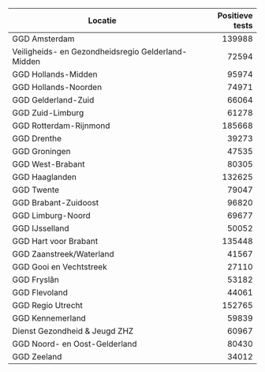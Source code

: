 | Locatie | Positieve tests |
|---------|----------------:|
| GGD Amsterdam                            | 139988 |
| Veiligheids- en Gezondheidsregio Gelderland-Midden | 72594 |
| GGD Hollands-Midden                      | 95974 |
| GGD Hollands-Noorden                     | 74971 |
| GGD Gelderland-Zuid                      | 66064 |
| GGD Zuid-Limburg                         | 61278 |
| GGD Rotterdam-Rijnmond                   | 185668 |
| GGD Drenthe                              | 39273 |
| GGD Groningen                            | 47535 |
| GGD West-Brabant                         | 80305 |
| GGD Haaglanden                           | 132625 |
| GGD Twente                               | 79047 |
| GGD Brabant-Zuidoost                     | 96820 |
| GGD Limburg-Noord                        | 69677 |
| GGD IJsselland                           | 50052 |
| GGD Hart voor Brabant                    | 135448 |
| GGD Zaanstreek/Waterland                 | 41567 |
| GGD Gooi en Vechtstreek                  | 27110 |
| GGD Fryslân                              | 53182 |
| GGD Flevoland                            | 44061 |
| GGD Regio Utrecht                        | 152765 |
| GGD Kennemerland                         | 59839 |
| Dienst Gezondheid & Jeugd ZHZ            | 60967 |
| GGD Noord- en Oost-Gelderland            | 80430 |
| GGD Zeeland                              | 34012 |
